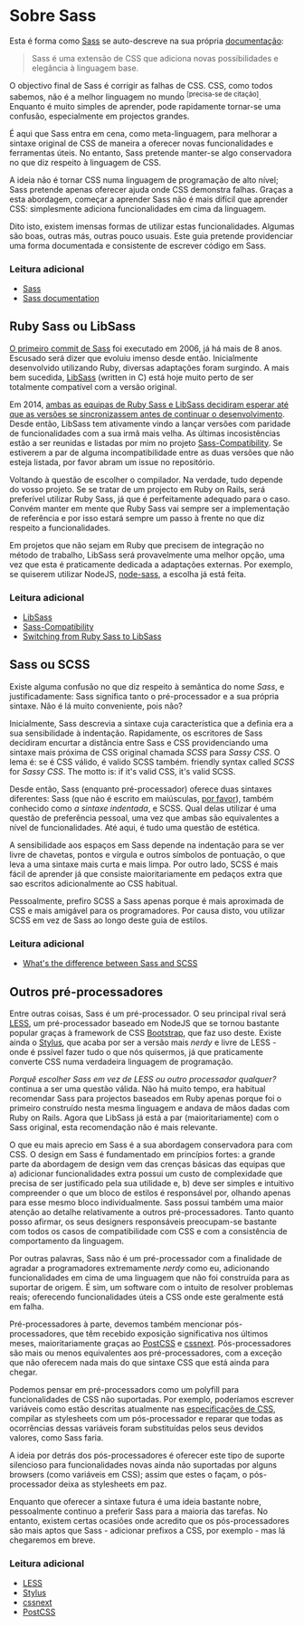 
# Sobre Sass

Esta é forma como [Sass](http://sass-lang.com) se auto-descreve na sua própria [documentação](http://sass-lang.com/documentation/file.SASS_REFERENCE.html):

> Sass é uma extensão de CSS que adiciona novas possibilidades e elegância à linguagem base.

O objectivo final de Sass é corrigir as falhas de CSS. CSS, como todos sabemos, não é a melhor linguagem no mundo <sup>[precisa-se de citação]</sup>. Enquanto é muito simples de aprender, pode rapidamente tornar-se uma confusão, especialmente em projectos grandes.

É aqui que Sass entra em cena, como meta-linguagem, para melhorar a sintaxe original de CSS de maneira a oferecer novas funcionalidades e ferramentas úteis. No entanto, Sass pretende manter-se algo conservadora no que diz respeito à linguagem de CSS.

A ideia não é tornar CSS numa linguagem de programação de alto nível; Sass pretende apenas oferecer ajuda onde CSS demonstra falhas. Graças a esta abordagem, começar a aprender Sass não é mais difícil que aprender CSS: simplesmente adiciona funcionalidades em cima da linguagem.

Dito isto, existem imensas formas de utilizar estas funcionalidades. Algumas são boas, outras más, outras pouco usuais. Este guia pretende providenciar uma forma documentada e consistente de escrever código em Sass.

### Leitura adicional

* [Sass](http://sass-lang.com)
* [Sass documentation](http://sass-lang.com/documentation/file.SASS_REFERENCE.html)






## Ruby Sass ou LibSass

[O primeiro commit de Sass](https://github.com/hcatlin/sass/commit/fa5048ba405619273e474a50400c7243fbff54fe) foi executado em 2006, já há mais de 8 anos. Escusado será dizer que evoluiu imenso desde então. Inicialmente desenvolvido utilizando Ruby, diversas adaptações foram surgindo. A mais bem sucedida, [LibSass](https://github.com/sass/libsass) (written in C) está hoje muito perto de ser totalmente compatível com a versão original.

Em 2014, [ambas as equipas de Ruby Sass e LibSass decidiram esperar até que as versões se sincronizassem antes de continuar o desenvolvimento](https://github.com/sass/libsass/wiki/The-LibSass-Compatibility-Plan). Desde então, LibSass tem ativamente vindo a lançar versões com paridade de funcionalidades com a sua irmã mais velha. As últimas incosistências estão a ser reunidas e listadas por mim no projeto [Sass-Compatibility](http://sass-compatibility.github.io). Se estiverem a par de alguma incompatibilidade entre as duas versões que não esteja listada, por favor abram um issue no repositório.

Voltando à questão de escolher o compilador. Na verdade, tudo depende do vosso projeto. Se se tratar de um projecto em Ruby on Rails, será preferível utilizar Ruby Sass, já que é perfeitamente adequado para o caso. Convém manter em mente que Ruby Sass vai sempre ser a implementação de referência e por isso estará sempre um passo à frente no que diz respeito a funcionalidades.

Em projetos que não sejam em Ruby que precisem de integração no método de trabalho, LibSass será provavelmente uma melhor opção, uma vez que esta é praticamente dedicada a adaptações externas. Por exemplo, se quiserem utilizar NodeJS, [node-sass](https://github.com/sass/node-sass), a escolha já está feita.


### Leitura adicional

* [LibSass](https://github.com/sass/libsass)
* [Sass-Compatibility](http://sass-compatibility.github.io)
* [Switching from Ruby Sass to LibSass](http://www.sitepoint.com/switching-ruby-sass-libsass/)






## Sass ou SCSS

Existe alguma confusão no que diz respeito à semântica do nome *Sass*, e justificadamente: Sass significa tanto o pré-processador e a sua própria sintaxe. Não é lá muito conveniente, pois não?

Inicialmente, Sass descrevia a sintaxe cuja característica que a definia era a sua sensibilidade à indentação. Rapidamente, os escritores de Sass decidiram encurtar a distância entre Sass e CSS providenciando uma sintaxe mais próxima de CSS original chamada *SCSS* para *Sassy CSS*. O lema é: se é CSS válido, é valido SCSS também.
friendly syntax called *SCSS* for *Sassy CSS*. The motto is: if it's valid CSS, it's valid SCSS.

Desde então, Sass (enquanto pré-processador) oferece duas sintaxes diferentes: Sass (que não é escrito em maiúsculas, [por favor](http://sassnotsass.com)), também conhecido como *a sintaxe indentada*, e SCSS. Qual delas utilizar é uma questão de preferência pessoal, uma vez que ambas são equivalentes a nível de funcionalidades. Até aqui, é tudo uma questão de estética.

A sensibilidade aos espaços em Sass depende na indentação para se ver livre de chavetas, pontos e vírgula e outros símbolos de pontuação, o que leva a uma sintaxe mais curta e mais limpa. Por outro lado, SCSS é mais fácil de aprender já que consiste maioritariamente em pedaços extra que sao escritos adicionalmente ao CSS habitual.

Pessoalmente, prefiro SCSS a Sass apenas porque é mais aproximada de CSS e mais amigável para os programadores. Por causa disto, vou utilizar SCSS em vez de Sass ao longo deste guia de estilos.



### Leitura adicional

* [What's the difference between Sass and SCSS](http://www.sitepoint.com/whats-difference-sass-scss/)






## Outros pré-processadores

Entre outras coisas, Sass é um pré-processador. O seu principal rival será [LESS](http://lesscss.org/), um pré-processador baseado em NodeJS que se tornou bastante popular graças à framework de CSS [Bootstrap](http://getbootstrap.com/), que faz uso deste. Existe ainda o [Stylus](http://learnboost.github.io/stylus/), que acaba por ser a versão mais *nerdy* e livre de LESS - onde é pssível fazer tudo o que nós quisermos, já que praticamente converte CSS numa verdadeira linguagem de programação.

*Porquê escolher Sass em vez de LESS ou outro processador qualquer?* continua a ser uma questão válida. Não há muito tempo, era habitual recomendar Sass para projectos baseados em Ruby apenas porque foi o primeiro construído nesta mesma linguagem e andava de mãos dadas com Ruby on Rails. Agora que LibSass já está a par (maioritariamente) com o Sass original, esta recomendação não é mais relevante.

O que eu mais aprecio em Sass é a sua abordagem conservadora para com CSS. O design em Sass é fundamentado em princípios fortes: a grande parte da abordagem de design vem das crenças básicas das equipas que a) adicionar funcionalidades extra possui um custo de complexidade que precisa de ser justificado pela sua utilidade e, b) deve ser simples e intuitivo compreender o que um bloco de estilos é responsável por, olhando apenas para esse mesmo bloco individualmente. Sass possui também uma maior atenção ao detalhe relativamente a outros pré-processadores. Tanto quanto posso afirmar, os seus designers responsáveis preocupam-se bastante com todos os casos de compatibilidade com CSS e com a consistência de comportamento da linguagem.

Por outras palavras, Sass não é um pré-processador com a finalidade de agradar a programadores extremamente _nerdy_ como eu, adicionando funcionalidades em cima de uma linguagem que não foi construída para as suportar de origem. É sim, um software com o intuito de resolver problemas reais; oferecendo funcionalidades úteis a CSS onde este geralmente está em falha.

Pré-processadores à parte, devemos também mencionar pós-processadores, que têm recebido exposição significativa nos últimos meses, maioritariamente graças ao [PostCSS](https://github.com/postcss/postcss) e [cssnext](https://cssnext.github.io/). Pós-processadores são mais ou menos equivalentes aos pré-processadores, com a exceção que não oferecem nada mais do que sintaxe CSS que está ainda para chegar.

Podemos pensar em pré-processadors como um polyfill para funcionalidades de CSS não suportadas. Por exemplo, poderíamos escrever variáveis como estão descritas atualmente nas [especificações de CSS](http://dev.w3.org/csswg/css-variables/), compilar as stylesheets com um pós-processador e reparar que todas as ocorrências dessas variáveis foram substituídas pelos seus devidos valores, como Sass faria.

A ideia por detrás dos pós-processadores é oferecer este tipo de suporte silencioso para funcionalidades novas ainda não suportadas por alguns browsers (como variáveis em CSS); assim que estes o façam, o pós-processador deixa as stylesheets em paz.

Enquanto que oferecer a sintaxe futura é uma ideia bastante nobre, pessoalmente continuo a preferir Sass para a maioria das tarefas. No entanto, existem certas ocasiões onde acredito que os pós-processadores são mais aptos que Sass - adicionar prefixos a CSS, por exemplo - mas lá chegaremos em breve.



### Leitura adicional

* [LESS](http://lesscss.org/)
* [Stylus](http://learnboost.github.io/stylus/)
* [cssnext](https://cssnext.github.io/)
* [PostCSS](https://github.com/postcss/postcss)

